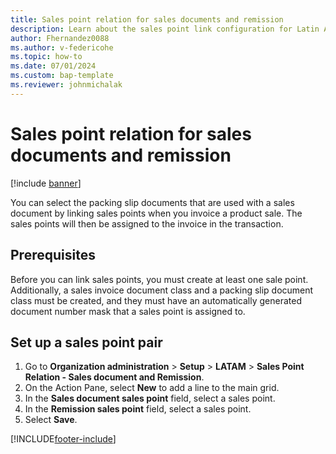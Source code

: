 ```yaml
---
title: Sales point relation for sales documents and remission
description: Learn about the sales point link configuration for Latin America, including prerequisites and a step-by-step process for setting up a sales point pair.
author: Fhernandez0088
ms.author: v-federicohe 
ms.topic: how-to
ms.date: 07/01/2024
ms.custom: bap-template
ms.reviewer: johnmichalak
---
```


# Sales point relation for sales documents and remission

[!include [banner](../../includes/banner.md)]

You can select the packing slip documents that are used with a sales document by linking sales points when you invoice a product sale. The sales points will then be assigned to the invoice in the transaction.

## Prerequisites

Before you can link sales points, you must create at least one sale point. Additionally, a sales invoice document class and a packing slip document class must be created, and they must have an automatically generated document number mask that a sales point is assigned to.

## Set up a sales point pair

1. Go to **Organization administration** \> **Setup** \> **LATAM** \> **Sales Point Relation - Sales document and Remission**.
2. On the Action Pane, select **New** to add a line to the main grid.
3. In the **Sales document sales point** field, select a sales point.
4. In the **Remission sales point** field, select a sales point.
5. Select **Save**.

[!INCLUDE[footer-include](../../../includes/footer-banner.md)]
